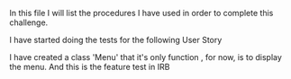 

In this file I will list the procedures I have used in order to complete this challenge.

I have started doing the tests for the following User Story
<!-- 
 As a customer
 So that I can check if I want to order something
 I would like to see a list of dishes with prices
 -->

 I have created a class 'Menu' that it's only function , for now, is to display the menu.
 And this is the feature test in IRB
 
 <!-- Makerss-MacBook-Pro-2:takeaway-challenge student$ irb -r './lib/menu.rb' 
2.5.0 :001 > menu = Menu.new
 => #<Menu:0x00007f9fbd042748> 
2.5.0 :002 > menu.display
spring roll: 0.99
char sui bun: 3.99
pork dumpling: 2.99
peking duck: 7.99
fu-king fried rice: 5.99
 => {"spring roll"=>0.99, "char sui bun"=>3.99, "pork dumpling"=>2.99, "peking duck"=>7.99, "fu-king fried rice"=>5.99} 
2.5.0 :003 >  -->



